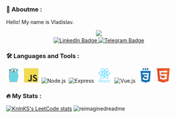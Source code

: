 ### 🚶 Aboutme :
Hello! My name is Vladislav.
<div id="header" align="center">
  <img src="https://media1.giphy.com/media/765ccrAiB0g9z6EApL/giphy.gif?cid=ecf05e47bhvnrzb5ardjgx5xfhw0n8adrn5y5b5pecy2map3&rid=giphy.gif&ct=g" width="100"/>


<div id="badges">
  <a href="https://www.linkedin.com/in/therealyou/">
    <img src="https://img.shields.io/badge/LinkedIn-blue?style=for-the-badge&logo=linkedin&logoColor=white" alt="LinkedIn Badge"/>
  </a>
  <a href="https://t.me/xxtherealyou">
    <img src="https://img.shields.io/badge/Telegram-black?style=for-the-badge&logo=telegram&logoColor=white" alt="Telegram Badge"/>
  </a>
</div>
</div>

### :hammer_and_wrench: Languages and Tools :
<div>
  <img src="https://github.com/devicons/devicon/blob/master/icons/go/go-original.svg" title="Golang" alt="Golang" width="40" height="40"/>&nbsp;
  <img src="https://github.com/devicons/devicon/blob/master/icons/javascript/javascript-original.svg" title="JavaScript" alt="JavaScript" width="40" height="40"/>&nbsp;
  <img src="https://cdn.jsdelivr.net/gh/devicons/devicon/icons/nodejs/nodejs-original.svg"  title="Node.js" alt="Node.js" width="40" height="40"/>&nbsp;
  <img src="https://i.ibb.co/cCLktv5/pngfind-com-pc-master-race-png-1363736.png" title="Express" alt="Express" width="40" height="40"/>&nbsp;
  <img src="https://github.com/devicons/devicon/blob/master/icons/react/react-original-wordmark.svg" title="React" alt="React" width="40" height="40"/>&nbsp;
  <img src="https://cdn.jsdelivr.net/gh/devicons/devicon/icons/vuejs/vuejs-original-wordmark.svg"  title="Vue.js" alt="Vue.js" width="40" height="40"/>&nbsp;
  <img src="https://github.com/devicons/devicon/blob/master/icons/css3/css3-plain-wordmark.svg"  title="CSS3" alt="CSS" width="40" height="40"/>&nbsp;
  <img src="https://github.com/devicons/devicon/blob/master/icons/html5/html5-original.svg" title="HTML5" alt="HTML" width="40" height="40"/>&nbsp;
  
  
  
            

### :fire: My Stats :
[![KnlnKS's LeetCode stats](https://leetcode-stats-six.vercel.app/api?username=xxlifestyle)](https://github.com/madushadhanushka/github-readme)
<img src="https://myreadme.vercel.app/api/embed/YOURUSERNAME?panels=userstatistics,toprepositories,toplanguages,commitgraph" alt="reimaginedreadme" />
